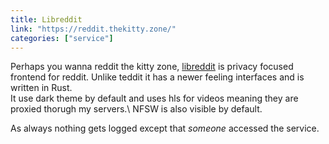 ```yaml
---
title: Libreddit
link: "https://reddit.thekitty.zone/"
categories: ["service"] 
---
```


Perhaps you wanna reddit the kitty zone, [libreddit](https://github.com/libreddit/libreddit) is privacy focused frontend for reddit. Unlike teddit it has a newer feeling interfaces and is written in Rust.\
It use dark theme by default and uses hls for videos meaning they are proxied thorugh my servers.\ 
NFSW is also visible by default.

As always nothing gets logged except that *someone* accessed the service.